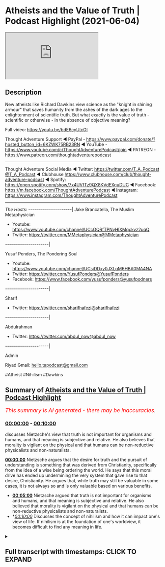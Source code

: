 # Atheists and the Value of Truth | Podcast Highlight (2021-06-04)

<iframe loading='lazy' src='https://www.youtube.com/embed/GS1wzxk5XEs'></iframe>

## Description

New atheists like Richard Dawkins view science as the "knight in shining armour" that saves humanity from the ashes of the dark ages to the enlightenment of scientific truth. But what exactly is the value of truth - scientific or otherwise - in the absence of objective meaning?

Full video: https://youtu.be/bdE6cyUtcOI

Thought Adventure Support
◄ PayPal - https://www.paypal.com/donate/?hosted_button_id=6KZWK75RB23RN 
◄ YouTube - https://www.youtube.com/c/ThoughtAdventurePodcast/join
◄ PATREON - https://www.patreon.com/thoughtadventurepodcast
____________________________________________________________________

Thought Adventure Social Media
◄ Twitter: https://twitter.com/T_A_Podcast​​@T_A_Podcast
◄ Clubhouse https://www.clubhouse.com/club/thought-adventure-podcast
◄ Spotify: https://open.spotify.com/show/7x4UVfTz9QX8KVdEXquDUC
◄ Facebook: https://m.facebook.com/ThoughtAdventurePodcast
◄ Instagram: https://www.instagram.com/ThoughtAdventurePodcast​

----------------------------------------------------------------

*The Hosts:*
----------------------|
Jake Brancatella, The Muslim Metaphysician

- Youtube: https://www.youtube.com/channel/UCcGQRfTPNyHlXMqckvz2uqQ
- Twitter:  https://twitter.com/MMetaphysician​​@MMetaphysician

----------------------|

Yusuf Ponders, The Pondering Soul

- Youtube: https://www.youtube.com/channel/UCsiDDxy0JXLqM6HBA0MA4NA
- Twitter: https://twitter.com/YusufPonders​​@YusufPonders
- Facebook: https://www.facebook.com/yusufponders​@yusufpodners

----------------------|

Sharif

- Twitter: https://twitter.com/sharifhafezi​​@sharifhafezi

----------------------|

Abdulrahman

- Twitter: https://twitter.com/abdul_now​@abdul_now

----------------------|

Admin

Riyad 
Gmail: hello.tapodcast@gmail.com

#Atheist #Nihilism #Dawkins

## Summary of [Atheists and the Value of Truth | Podcast Highlight](https://www.youtube.com/watch?v=GS1wzxk5XEs)


*<span style="color:red; font-size:125%">This summary is AI generated - there may be inaccuracies</span>. [](/)*

### [00:00:00](https://www.youtube.com/watch?v=GS1wzxk5XEs&t=0) - [00:10:00](https://www.youtube.com/watch?v=GS1wzxk5XEs&t=600)

discusses Nietzsche's view that truth is not important for organisms and humans, and that meaning is subjective and relative. He also believes that morality is vigilant on the physical and that humans can be non-reductive physicalists and non-naturalists.

**[00:00:00](https://www.youtube.com/watch?v=GS1wzxk5XEs&t=0)** Nietzsche argues that the desire for truth and the pursuit of understanding is something that was derived from Christianity, specifically from the idea of a wise being ordering the world. He says that this moral drive has ended up undermining the very system that gave rise to that desire, Christianity. He argues that, while truth may still be valuable in some cases, it is not always so and is only valuable based on various benefits.
* **[00:05:00](https://www.youtube.com/watch?v=GS1wzxk5XEs&t=300)** Nietzsche argued that truth is not important for organisms and humans, and that meaning is subjective and relative. He also believed that morality is vigilant on the physical and that humans can be non-reductive physicalists and non-naturalists.
* **[00:10:00](https://www.youtube.com/watch?v=GS1wzxk5XEs&t=600)* Discusses the concept of nihilism and how it can impact one's view of life. If nihilism is at the foundation of one's worldview, it becomes difficult to find any meaning in life.

<details><summary><h2>Full transcript with timestamps: CLICK TO EXPAND</h2></summary>

[0:00:08](https://youtu.be/GS1wzxk5XEs?t=8) mentioned  
[0:00:09](https://youtu.be/GS1wzxk5XEs?t=9) science being underpinned so the way  
[0:00:10](https://youtu.be/GS1wzxk5XEs?t=10) nietzsche sort of sees  
[0:00:12](https://youtu.be/GS1wzxk5XEs?t=12) science he looks at science as the the  
[0:00:14](https://youtu.be/GS1wzxk5XEs?t=14) corpse of christianity  
[0:00:16](https://youtu.be/GS1wzxk5XEs?t=16) so science for him isn't the this thing  
[0:00:19](https://youtu.be/GS1wzxk5XEs?t=19) that sort of  
[0:00:20](https://youtu.be/GS1wzxk5XEs?t=20) you know like you you see religion like  
[0:00:22](https://youtu.be/GS1wzxk5XEs?t=22) dawkins puts it as if religion's this  
[0:00:24](https://youtu.be/GS1wzxk5XEs?t=24) big nasty dragon and it's  
[0:00:26](https://youtu.be/GS1wzxk5XEs?t=26) trying to kill everything and then  
[0:00:27](https://youtu.be/GS1wzxk5XEs?t=27) you've got um the  
[0:00:29](https://youtu.be/GS1wzxk5XEs?t=29) the knight in shining armor that just  
[0:00:31](https://youtu.be/GS1wzxk5XEs?t=31) rides over the horizon on his  
[0:00:34](https://youtu.be/GS1wzxk5XEs?t=34) his glorious steed and like and this is  
[0:00:37](https://youtu.be/GS1wzxk5XEs?t=37) science and then it runs over and it  
[0:00:39](https://youtu.be/GS1wzxk5XEs?t=39) defeats  
[0:00:40](https://youtu.be/GS1wzxk5XEs?t=40) the dragon and it's like yes and they  
[0:00:42](https://youtu.be/GS1wzxk5XEs?t=42) paint you you get it a lot  
[0:00:44](https://youtu.be/GS1wzxk5XEs?t=44) from these sort of um new atheist types  
[0:00:48](https://youtu.be/GS1wzxk5XEs?t=48) that science is built up as this sort of  
[0:00:50](https://youtu.be/GS1wzxk5XEs?t=50) new being  
[0:00:51](https://youtu.be/GS1wzxk5XEs?t=51) that comes to defeat religion and it and  
[0:00:54](https://youtu.be/GS1wzxk5XEs?t=54) it's not that  
[0:00:55](https://youtu.be/GS1wzxk5XEs?t=55) it's not that it's it's quite the  
[0:00:57](https://youtu.be/GS1wzxk5XEs?t=57) opposite it is  
[0:00:58](https://youtu.be/GS1wzxk5XEs?t=58) what is left off religion um and they  
[0:01:01](https://youtu.be/GS1wzxk5XEs?t=61) don't see this and the way  
[0:01:02](https://youtu.be/GS1wzxk5XEs?t=62) nietzsche describes it he says like  
[0:01:04](https://youtu.be/GS1wzxk5XEs?t=64) listen the the desire for truth  
[0:01:06](https://youtu.be/GS1wzxk5XEs?t=66) seeing truth as a higher value is a  
[0:01:09](https://youtu.be/GS1wzxk5XEs?t=69) moral judgment  
[0:01:11](https://youtu.be/GS1wzxk5XEs?t=71) you have to see truth as good  
[0:01:15](https://youtu.be/GS1wzxk5XEs?t=75) you have to see truth as something that  
[0:01:17](https://youtu.be/GS1wzxk5XEs?t=77) good people want to attain  
[0:01:19](https://youtu.be/GS1wzxk5XEs?t=79) these are all moral statements and this  
[0:01:22](https://youtu.be/GS1wzxk5XEs?t=82) they all like he's arguing  
[0:01:23](https://youtu.be/GS1wzxk5XEs?t=83) in terms of the europeans they derived  
[0:01:25](https://youtu.be/GS1wzxk5XEs?t=85) this from the bible  
[0:01:27](https://youtu.be/GS1wzxk5XEs?t=87) they derived this from the religion and  
[0:01:29](https://youtu.be/GS1wzxk5XEs?t=89) he says this desire  
[0:01:31](https://youtu.be/GS1wzxk5XEs?t=91) to achieve to truth to look at the world  
[0:01:34](https://youtu.be/GS1wzxk5XEs?t=94) as if it's intelligible  
[0:01:36](https://youtu.be/GS1wzxk5XEs?t=96) this derived from christianity as well  
[0:01:38](https://youtu.be/GS1wzxk5XEs?t=98) in europe specifically  
[0:01:39](https://youtu.be/GS1wzxk5XEs?t=99) they saw the world as something that was  
[0:01:41](https://youtu.be/GS1wzxk5XEs?t=101) ordered  
[0:01:42](https://youtu.be/GS1wzxk5XEs?t=102) by a wise being and not as chaotic like  
[0:01:46](https://youtu.be/GS1wzxk5XEs?t=106) the greeks prior to  
[0:01:47](https://youtu.be/GS1wzxk5XEs?t=107) the you know the christian west um they  
[0:01:50](https://youtu.be/GS1wzxk5XEs?t=110) didn't see the world in the same way  
[0:01:52](https://youtu.be/GS1wzxk5XEs?t=112) they saw the world as  
[0:01:53](https://youtu.be/GS1wzxk5XEs?t=113) a very sort of chaotic place  
[0:01:56](https://youtu.be/GS1wzxk5XEs?t=116) not necessarily something that was  
[0:01:57](https://youtu.be/GS1wzxk5XEs?t=117) intelligible um  
[0:01:59](https://youtu.be/GS1wzxk5XEs?t=119) no it was a country christianity gave  
[0:02:01](https://youtu.be/GS1wzxk5XEs?t=121) rise to this  
[0:02:02](https://youtu.be/GS1wzxk5XEs?t=122) way of looking at the world and this  
[0:02:05](https://youtu.be/GS1wzxk5XEs?t=125) moral drive  
[0:02:06](https://youtu.be/GS1wzxk5XEs?t=126) that pushed them towards wanting to  
[0:02:07](https://youtu.be/GS1wzxk5XEs?t=127) achieve truth  
[0:02:09](https://youtu.be/GS1wzxk5XEs?t=129) but then it's sort of the the sting  
[0:02:12](https://youtu.be/GS1wzxk5XEs?t=132) turns itself against like the you know  
[0:02:14](https://youtu.be/GS1wzxk5XEs?t=134) the bee that stings itself  
[0:02:16](https://youtu.be/GS1wzxk5XEs?t=136) he says this moral um drive  
[0:02:19](https://youtu.be/GS1wzxk5XEs?t=139) that gave rise to the obsession with  
[0:02:21](https://youtu.be/GS1wzxk5XEs?t=141) truth  
[0:02:22](https://youtu.be/GS1wzxk5XEs?t=142) and reason in the west um  
[0:02:25](https://youtu.be/GS1wzxk5XEs?t=145) ended up undermining the very system  
[0:02:27](https://youtu.be/GS1wzxk5XEs?t=147) which gave rise to that moral drive that  
[0:02:29](https://youtu.be/GS1wzxk5XEs?t=149) is christianity  
[0:02:30](https://youtu.be/GS1wzxk5XEs?t=150) and so it kills itself um yeah but  
[0:02:34](https://youtu.be/GS1wzxk5XEs?t=154) um people are gonna i can imagine what  
[0:02:35](https://youtu.be/GS1wzxk5XEs?t=155) people are gonna say or atheists are  
[0:02:37](https://youtu.be/GS1wzxk5XEs?t=157) gonna say  
[0:02:38](https://youtu.be/GS1wzxk5XEs?t=158) well yeah obviously you know uh atheists  
[0:02:41](https://youtu.be/GS1wzxk5XEs?t=161) can value truth  
[0:02:43](https://youtu.be/GS1wzxk5XEs?t=163) yeah yeah no there's nothing there's  
[0:02:44](https://youtu.be/GS1wzxk5XEs?t=164) something uh that's  
[0:02:46](https://youtu.be/GS1wzxk5XEs?t=166) from christianity so how is the question  
[0:02:52](https://youtu.be/GS1wzxk5XEs?t=172) because the question here is is it  
[0:02:53](https://youtu.be/GS1wzxk5XEs?t=173) necessary why  
[0:02:55](https://youtu.be/GS1wzxk5XEs?t=175) do you need to value truth now within a  
[0:02:58](https://youtu.be/GS1wzxk5XEs?t=178) christian framework  
[0:02:59](https://youtu.be/GS1wzxk5XEs?t=179) it's like well you know if you don't  
[0:03:01](https://youtu.be/GS1wzxk5XEs?t=181) value truth you burn for an eternity  
[0:03:04](https://youtu.be/GS1wzxk5XEs?t=184) like in in terms of the atheist it's  
[0:03:07](https://youtu.be/GS1wzxk5XEs?t=187) instrumental now  
[0:03:08](https://youtu.be/GS1wzxk5XEs?t=188) it's like well what is the point of  
[0:03:10](https://youtu.be/GS1wzxk5XEs?t=190) valuing truth if it's just detrimental  
[0:03:12](https://youtu.be/GS1wzxk5XEs?t=192) to me and everyone i know  
[0:03:14](https://youtu.be/GS1wzxk5XEs?t=194) it you know and there is no necessary  
[0:03:17](https://youtu.be/GS1wzxk5XEs?t=197) drive it's like  
[0:03:18](https://youtu.be/GS1wzxk5XEs?t=198) you know it it becomes instrumental  
[0:03:21](https://youtu.be/GS1wzxk5XEs?t=201) basically and  
[0:03:22](https://youtu.be/GS1wzxk5XEs?t=202) yes there is still the possibility for  
[0:03:24](https://youtu.be/GS1wzxk5XEs?t=204) opening up but  
[0:03:25](https://youtu.be/GS1wzxk5XEs?t=205) there's nothing there's no like fear of  
[0:03:27](https://youtu.be/GS1wzxk5XEs?t=207) eternal damnation it's like  
[0:03:29](https://youtu.be/GS1wzxk5XEs?t=209) well if in this world all of  
[0:03:32](https://youtu.be/GS1wzxk5XEs?t=212) the positives lie in a false  
[0:03:35](https://youtu.be/GS1wzxk5XEs?t=215) notion or in a false um direction to  
[0:03:39](https://youtu.be/GS1wzxk5XEs?t=219) move towards  
[0:03:39](https://youtu.be/GS1wzxk5XEs?t=219) a lie then there's very little  
[0:03:42](https://youtu.be/GS1wzxk5XEs?t=222) motivation  
[0:03:43](https://youtu.be/GS1wzxk5XEs?t=223) if you think of it from a utilitarian  
[0:03:44](https://youtu.be/GS1wzxk5XEs?t=224) perspective like you move towards the  
[0:03:47](https://youtu.be/GS1wzxk5XEs?t=227) lie  
[0:03:48](https://youtu.be/GS1wzxk5XEs?t=228) then there's all of this pleasure that  
[0:03:49](https://youtu.be/GS1wzxk5XEs?t=229) derives from it if you move towards the  
[0:03:51](https://youtu.be/GS1wzxk5XEs?t=231) truth there's all of this pain and  
[0:03:52](https://youtu.be/GS1wzxk5XEs?t=232) there's suffering  
[0:03:54](https://youtu.be/GS1wzxk5XEs?t=234) like if you're a utilitarian and you're  
[0:03:56](https://youtu.be/GS1wzxk5XEs?t=236) you're fixed in the dunya you're fixed  
[0:03:58](https://youtu.be/GS1wzxk5XEs?t=238) in the world  
[0:03:59](https://youtu.be/GS1wzxk5XEs?t=239) at what point would you want to continue  
[0:04:01](https://youtu.be/GS1wzxk5XEs?t=241) to value truth there  
[0:04:03](https://youtu.be/GS1wzxk5XEs?t=243) it becomes you know if you don't believe  
[0:04:06](https://youtu.be/GS1wzxk5XEs?t=246) in  
[0:04:06](https://youtu.be/GS1wzxk5XEs?t=246) uh sort of any justice in an afterlife  
[0:04:10](https://youtu.be/GS1wzxk5XEs?t=250) it's like well you know why would you  
[0:04:12](https://youtu.be/GS1wzxk5XEs?t=252) keep on to this thing  
[0:04:14](https://youtu.be/GS1wzxk5XEs?t=254) if it's completely detrimental i get and  
[0:04:16](https://youtu.be/GS1wzxk5XEs?t=256) that's not to say  
[0:04:17](https://youtu.be/GS1wzxk5XEs?t=257) um obviously there's certain examples  
[0:04:19](https://youtu.be/GS1wzxk5XEs?t=259) where this might  
[0:04:20](https://youtu.be/GS1wzxk5XEs?t=260) be the case but there's it's just  
[0:04:24](https://youtu.be/GS1wzxk5XEs?t=264) it's not necessary it's basically the  
[0:04:25](https://youtu.be/GS1wzxk5XEs?t=265) point and because there's  
[0:04:28](https://youtu.be/GS1wzxk5XEs?t=268) yeah so from my understanding is that  
[0:04:29](https://youtu.be/GS1wzxk5XEs?t=269) when you turn around and ask the  
[0:04:30](https://youtu.be/GS1wzxk5XEs?t=270) question why should you value  
[0:04:32](https://youtu.be/GS1wzxk5XEs?t=272) truth uh a lot of people divorced of a  
[0:04:35](https://youtu.be/GS1wzxk5XEs?t=275) particular religious belief will turn  
[0:04:36](https://youtu.be/GS1wzxk5XEs?t=276) around and say  
[0:04:37](https://youtu.be/GS1wzxk5XEs?t=277) well it's beneficial it's beneficial for  
[0:04:41](https://youtu.be/GS1wzxk5XEs?t=281) going human beings it's not always yeah  
[0:04:42](https://youtu.be/GS1wzxk5XEs?t=282) that's right so what you're saying is  
[0:04:44](https://youtu.be/GS1wzxk5XEs?t=284) actually well okay if it wasn't  
[0:04:46](https://youtu.be/GS1wzxk5XEs?t=286) beneficial let's just say it wasn't  
[0:04:47](https://youtu.be/GS1wzxk5XEs?t=287) beneficial just for the  
[0:04:49](https://youtu.be/GS1wzxk5XEs?t=289) sake of the argument would it be still  
[0:04:52](https://youtu.be/GS1wzxk5XEs?t=292) valuable  
[0:04:53](https://youtu.be/GS1wzxk5XEs?t=293) and then you're saying well it's not  
[0:04:54](https://youtu.be/GS1wzxk5XEs?t=294) valuable anymore so then truth  
[0:04:56](https://youtu.be/GS1wzxk5XEs?t=296) is only valuable based upon various  
[0:04:59](https://youtu.be/GS1wzxk5XEs?t=299) benefits and then you can give examples  
[0:05:01](https://youtu.be/GS1wzxk5XEs?t=301) and i think even donald hoffman who's a  
[0:05:04](https://youtu.be/GS1wzxk5XEs?t=304) professor in  
[0:05:05](https://youtu.be/GS1wzxk5XEs?t=305) neuroscience and philosophy of science  
[0:05:07](https://youtu.be/GS1wzxk5XEs?t=307) he talks about  
[0:05:09](https://youtu.be/GS1wzxk5XEs?t=309) this idea that evolution adapts to  
[0:05:11](https://youtu.be/GS1wzxk5XEs?t=311) survival not adapts to truth-finding  
[0:05:15](https://youtu.be/GS1wzxk5XEs?t=315) so you know he gave a particular  
[0:05:17](https://youtu.be/GS1wzxk5XEs?t=317) mathematical model in which he  
[0:05:19](https://youtu.be/GS1wzxk5XEs?t=319) demonstrated how  
[0:05:20](https://youtu.be/GS1wzxk5XEs?t=320) an organism that is able to see reality  
[0:05:22](https://youtu.be/GS1wzxk5XEs?t=322) as it is is  
[0:05:24](https://youtu.be/GS1wzxk5XEs?t=324) less likely to survive than an organism  
[0:05:26](https://youtu.be/GS1wzxk5XEs?t=326) that's more adopted to survival  
[0:05:28](https://youtu.be/GS1wzxk5XEs?t=328) even if it's less correlated to truth so  
[0:05:31](https://youtu.be/GS1wzxk5XEs?t=331) truth-finding  
[0:05:32](https://youtu.be/GS1wzxk5XEs?t=332) is not necessary for organisms and human  
[0:05:36](https://youtu.be/GS1wzxk5XEs?t=336) beings in order to have benefit and so  
[0:05:38](https://youtu.be/GS1wzxk5XEs?t=338) he's basically  
[0:05:39](https://youtu.be/GS1wzxk5XEs?t=339) his argument is how we see the world is  
[0:05:41](https://youtu.be/GS1wzxk5XEs?t=341) not really  
[0:05:42](https://youtu.be/GS1wzxk5XEs?t=342) how the world is it's just how we've  
[0:05:45](https://youtu.be/GS1wzxk5XEs?t=345) evolved to perceive it  
[0:05:46](https://youtu.be/GS1wzxk5XEs?t=346) you know as like a user interface of the  
[0:05:49](https://youtu.be/GS1wzxk5XEs?t=349) world so  
[0:05:50](https://youtu.be/GS1wzxk5XEs?t=350) truth therefore becomes something that's  
[0:05:52](https://youtu.be/GS1wzxk5XEs?t=352) not even valued  
[0:05:54](https://youtu.be/GS1wzxk5XEs?t=354) as a necessary thing as as you mentioned  
[0:05:57](https://youtu.be/GS1wzxk5XEs?t=357) yourself  
[0:05:58](https://youtu.be/GS1wzxk5XEs?t=358) and if that i think i think if i could  
[0:06:00](https://youtu.be/GS1wzxk5XEs?t=360) just  
[0:06:01](https://youtu.be/GS1wzxk5XEs?t=361) if if i could just add to that shift the  
[0:06:02](https://youtu.be/GS1wzxk5XEs?t=362) the idea that the truth like the  
[0:06:06](https://youtu.be/GS1wzxk5XEs?t=366) truth seeking and why we ought to seek  
[0:06:07](https://youtu.be/GS1wzxk5XEs?t=367) truth right um  
[0:06:09](https://youtu.be/GS1wzxk5XEs?t=369) is it's it's not that um for  
[0:06:13](https://youtu.be/GS1wzxk5XEs?t=373) the the nihilist or or or or fernica  
[0:06:16](https://youtu.be/GS1wzxk5XEs?t=376) it's it's not that  
[0:06:17](https://youtu.be/GS1wzxk5XEs?t=377) it doesn't matter it's that it restricts  
[0:06:21](https://youtu.be/GS1wzxk5XEs?t=381) you  
[0:06:21](https://youtu.be/GS1wzxk5XEs?t=381) right so the the idea is that the  
[0:06:24](https://youtu.be/GS1wzxk5XEs?t=384) problem  
[0:06:25](https://youtu.be/GS1wzxk5XEs?t=385) when you guys seek truth it's gonna take  
[0:06:27](https://youtu.be/GS1wzxk5XEs?t=387) you to this  
[0:06:28](https://youtu.be/GS1wzxk5XEs?t=388) conclusion that these mythologies are  
[0:06:31](https://youtu.be/GS1wzxk5XEs?t=391) false  
[0:06:32](https://youtu.be/GS1wzxk5XEs?t=392) right that there is no true there is no  
[0:06:34](https://youtu.be/GS1wzxk5XEs?t=394) ultimate truth in the world that we  
[0:06:35](https://youtu.be/GS1wzxk5XEs?t=395) that you know gives us meaning and that  
[0:06:38](https://youtu.be/GS1wzxk5XEs?t=398) conclusion if truth does matter  
[0:06:40](https://youtu.be/GS1wzxk5XEs?t=400) you should follow the implications of  
[0:06:42](https://youtu.be/GS1wzxk5XEs?t=402) that truth  
[0:06:43](https://youtu.be/GS1wzxk5XEs?t=403) where it leads you to and you should  
[0:06:45](https://youtu.be/GS1wzxk5XEs?t=405) become a nihilist and just you know  
[0:06:47](https://youtu.be/GS1wzxk5XEs?t=407) and it's going to take you to very bad  
[0:06:48](https://youtu.be/GS1wzxk5XEs?t=408) places that's that's  
[0:06:50](https://youtu.be/GS1wzxk5XEs?t=410) that i think was nietzsche's idea and  
[0:06:52](https://youtu.be/GS1wzxk5XEs?t=412) that's why he didn't  
[0:06:54](https://youtu.be/GS1wzxk5XEs?t=414) truth wasn't the priority for him right  
[0:06:56](https://youtu.be/GS1wzxk5XEs?t=416) so for him it was like  
[0:06:57](https://youtu.be/GS1wzxk5XEs?t=417) okay truth matters but in as yusuf put  
[0:07:01](https://youtu.be/GS1wzxk5XEs?t=421) it in like a  
[0:07:02](https://youtu.be/GS1wzxk5XEs?t=422) instrumentalist manner like as far  
[0:07:05](https://youtu.be/GS1wzxk5XEs?t=425) as it helps you useful you know achieve  
[0:07:08](https://youtu.be/GS1wzxk5XEs?t=428) your drives right achieve  
[0:07:10](https://youtu.be/GS1wzxk5XEs?t=430) your your your desires and and uh and  
[0:07:13](https://youtu.be/GS1wzxk5XEs?t=433) but  
[0:07:13](https://youtu.be/GS1wzxk5XEs?t=433) that has serious implications for  
[0:07:16](https://youtu.be/GS1wzxk5XEs?t=436) morality for example right  
[0:07:18](https://youtu.be/GS1wzxk5XEs?t=438) and and it is at the end of the day like  
[0:07:20](https://youtu.be/GS1wzxk5XEs?t=440) like like there's  
[0:07:22](https://youtu.be/GS1wzxk5XEs?t=442) you know in terms of cosmic nihilism  
[0:07:24](https://youtu.be/GS1wzxk5XEs?t=444) right which is  
[0:07:25](https://youtu.be/GS1wzxk5XEs?t=445) which is an extreme version of  
[0:07:26](https://youtu.be/GS1wzxk5XEs?t=446) existential nihilism that does have a  
[0:07:29](https://youtu.be/GS1wzxk5XEs?t=449) huge psychological  
[0:07:30](https://youtu.be/GS1wzxk5XEs?t=450) implication on humans right the fact  
[0:07:32](https://youtu.be/GS1wzxk5XEs?t=452) that you're me your  
[0:07:33](https://youtu.be/GS1wzxk5XEs?t=453) your existence is utterly meaningless on  
[0:07:36](https://youtu.be/GS1wzxk5XEs?t=456) a cosmic scale  
[0:07:38](https://youtu.be/GS1wzxk5XEs?t=458) uh so if it's meaningless on a cosmic  
[0:07:40](https://youtu.be/GS1wzxk5XEs?t=460) scale why would you even  
[0:07:41](https://youtu.be/GS1wzxk5XEs?t=461) value meaning of truth for morality  
[0:07:45](https://youtu.be/GS1wzxk5XEs?t=465) on an individual skill yeah yeah the the  
[0:07:48](https://youtu.be/GS1wzxk5XEs?t=468) the idea is that the  
[0:07:49](https://youtu.be/GS1wzxk5XEs?t=469) existentialist tries to get out of this  
[0:07:51](https://youtu.be/GS1wzxk5XEs?t=471) by by by saying that what wait you're  
[0:07:53](https://youtu.be/GS1wzxk5XEs?t=473) you guys are ignoring the subjective  
[0:07:55](https://youtu.be/GS1wzxk5XEs?t=475) aspect  
[0:07:55](https://youtu.be/GS1wzxk5XEs?t=475) of meaning it's it's objective why why  
[0:07:57](https://youtu.be/GS1wzxk5XEs?t=477) why should it be relative to the cosmos  
[0:08:00](https://youtu.be/GS1wzxk5XEs?t=480) but then the problem is you're going to  
[0:08:01](https://youtu.be/GS1wzxk5XEs?t=481) be going in circles again you're back  
[0:08:03](https://youtu.be/GS1wzxk5XEs?t=483) where you started you're trying to  
[0:08:04](https://youtu.be/GS1wzxk5XEs?t=484) you again get to create this  
[0:08:06](https://youtu.be/GS1wzxk5XEs?t=486) metanarrative you can't however you are  
[0:08:08](https://youtu.be/GS1wzxk5XEs?t=488) going to try to create meaning  
[0:08:10](https://youtu.be/GS1wzxk5XEs?t=490) you will create this story this  
[0:08:13](https://youtu.be/GS1wzxk5XEs?t=493) mythology  
[0:08:14](https://youtu.be/GS1wzxk5XEs?t=494) about why a certain truth matters like  
[0:08:17](https://youtu.be/GS1wzxk5XEs?t=497) for example why happiness matters  
[0:08:19](https://youtu.be/GS1wzxk5XEs?t=499) and and you are going to stick to that  
[0:08:21](https://youtu.be/GS1wzxk5XEs?t=501) as some kind of transcendent truth  
[0:08:23](https://youtu.be/GS1wzxk5XEs?t=503) and and the issues you're going to face  
[0:08:25](https://youtu.be/GS1wzxk5XEs?t=505) if you're concerned with metaphysics and  
[0:08:27](https://youtu.be/GS1wzxk5XEs?t=507) truth  
[0:08:28](https://youtu.be/GS1wzxk5XEs?t=508) the difficulty of uh you know validating  
[0:08:32](https://youtu.be/GS1wzxk5XEs?t=512) such meaning  
[0:08:32](https://youtu.be/GS1wzxk5XEs?t=512) on a materialistic world i mean a lot of  
[0:08:35](https://youtu.be/GS1wzxk5XEs?t=515) people have attempted to do that i don't  
[0:08:37](https://youtu.be/GS1wzxk5XEs?t=517) want to  
[0:08:38](https://youtu.be/GS1wzxk5XEs?t=518) i don't excuse me i don't want to like  
[0:08:40](https://youtu.be/GS1wzxk5XEs?t=520) straw man or oversimplify  
[0:08:42](https://youtu.be/GS1wzxk5XEs?t=522) their position but in my view uh uh i  
[0:08:45](https://youtu.be/GS1wzxk5XEs?t=525) think it's very difficult to make it  
[0:08:46](https://youtu.be/GS1wzxk5XEs?t=526) work well i mean it's it's one of two  
[0:08:48](https://youtu.be/GS1wzxk5XEs?t=528) options you're either going to  
[0:08:50](https://youtu.be/GS1wzxk5XEs?t=530) say it's it's a it's a just it's a  
[0:08:52](https://youtu.be/GS1wzxk5XEs?t=532) useful fiction  
[0:08:54](https://youtu.be/GS1wzxk5XEs?t=534) or you're going to try to say to just  
[0:08:57](https://youtu.be/GS1wzxk5XEs?t=537) make some kind of uh you know ad hoc  
[0:08:59](https://youtu.be/GS1wzxk5XEs?t=539) assertion that it's just  
[0:09:02](https://youtu.be/GS1wzxk5XEs?t=542) it's just they're just like what what  
[0:09:04](https://youtu.be/GS1wzxk5XEs?t=544) some materials do with consciousness  
[0:09:05](https://youtu.be/GS1wzxk5XEs?t=545) that it just it's just an emergent  
[0:09:07](https://youtu.be/GS1wzxk5XEs?t=547) property with with no further  
[0:09:09](https://youtu.be/GS1wzxk5XEs?t=549) explanation required whatsoever so  
[0:09:10](https://youtu.be/GS1wzxk5XEs?t=550) morality just  
[0:09:12](https://youtu.be/GS1wzxk5XEs?t=552) is just super vigilant on the physical  
[0:09:14](https://youtu.be/GS1wzxk5XEs?t=554) and we can just call ourselves  
[0:09:15](https://youtu.be/GS1wzxk5XEs?t=555) non-reductive physicalists  
[0:09:17](https://youtu.be/GS1wzxk5XEs?t=557) and non-naturalists in that sense so  
[0:09:20](https://youtu.be/GS1wzxk5XEs?t=560) excuse me again  
[0:09:21](https://youtu.be/GS1wzxk5XEs?t=561) uh so so the problem that's that's i  
[0:09:23](https://youtu.be/GS1wzxk5XEs?t=563) think the problem it's not that truth  
[0:09:25](https://youtu.be/GS1wzxk5XEs?t=565) doesn't matter  
[0:09:26](https://youtu.be/GS1wzxk5XEs?t=566) it's that truth is going to lead us to  
[0:09:28](https://youtu.be/GS1wzxk5XEs?t=568) this you know this this  
[0:09:30](https://youtu.be/GS1wzxk5XEs?t=570) uh skepticism right this this  
[0:09:33](https://youtu.be/GS1wzxk5XEs?t=573) nihilism about the world right there's  
[0:09:34](https://youtu.be/GS1wzxk5XEs?t=574) there's no ultimate meaning and i think  
[0:09:36](https://youtu.be/GS1wzxk5XEs?t=576) that is the fundamental presumption that  
[0:09:39](https://youtu.be/GS1wzxk5XEs?t=579) that nietzsche has  
[0:09:40](https://youtu.be/GS1wzxk5XEs?t=580) i just want to add on what you said  
[0:09:41](https://youtu.be/GS1wzxk5XEs?t=581) there so this idea of it being  
[0:09:43](https://youtu.be/GS1wzxk5XEs?t=583) restrictive is is  
[0:09:45](https://youtu.be/GS1wzxk5XEs?t=585) a really really important point so it's  
[0:09:48](https://youtu.be/GS1wzxk5XEs?t=588) like when it comes to someone because  
[0:09:49](https://youtu.be/GS1wzxk5XEs?t=589) nietzsche's whole process was basically  
[0:09:51](https://youtu.be/GS1wzxk5XEs?t=591) and there's going to be this um the  
[0:09:53](https://youtu.be/GS1wzxk5XEs?t=593) destroying of the status quo in terms of  
[0:09:55](https://youtu.be/GS1wzxk5XEs?t=595) what the values are  
[0:09:56](https://youtu.be/GS1wzxk5XEs?t=596) in society and then the society would  
[0:09:59](https://youtu.be/GS1wzxk5XEs?t=599) have to go through this process of  
[0:10:00](https://youtu.be/GS1wzxk5XEs?t=600) reevaluation of values now in that  
[0:10:03](https://youtu.be/GS1wzxk5XEs?t=603) reevaluation  
[0:10:04](https://youtu.be/GS1wzxk5XEs?t=604) truth doesn't have to be valued if you  
[0:10:07](https://youtu.be/GS1wzxk5XEs?t=607) find it something restrictive  
[0:10:09](https://youtu.be/GS1wzxk5XEs?t=609) then you can continue to build a new  
[0:10:12](https://youtu.be/GS1wzxk5XEs?t=612) value system where truth doesn't play a  
[0:10:13](https://youtu.be/GS1wzxk5XEs?t=613) part in it  
[0:10:14](https://youtu.be/GS1wzxk5XEs?t=614) and that you don't have to maybe because  
[0:10:17](https://youtu.be/GS1wzxk5XEs?t=617) you do  
[0:10:18](https://youtu.be/GS1wzxk5XEs?t=618) you don't like the things that you know  
[0:10:20](https://youtu.be/GS1wzxk5XEs?t=620) come out of that but people don't for  
[0:10:22](https://youtu.be/GS1wzxk5XEs?t=622) example  
[0:10:22](https://youtu.be/GS1wzxk5XEs?t=622) this idea that um and we need to touch  
[0:10:25](https://youtu.be/GS1wzxk5XEs?t=625) on this as well that why if there's a  
[0:10:26](https://youtu.be/GS1wzxk5XEs?t=626) cosmic nihilism does that  
[0:10:28](https://youtu.be/GS1wzxk5XEs?t=628) necessarily entail existential nihilism  
[0:10:31](https://youtu.be/GS1wzxk5XEs?t=631) on like a personal level  
[0:10:33](https://youtu.be/GS1wzxk5XEs?t=633) and and the reason is is like if you  
[0:10:36](https://youtu.be/GS1wzxk5XEs?t=636) want to feel  
[0:10:37](https://youtu.be/GS1wzxk5XEs?t=637) meaning in a um in an authentic manner  
[0:10:40](https://youtu.be/GS1wzxk5XEs?t=640) it becomes impossible when you  
[0:10:42](https://youtu.be/GS1wzxk5XEs?t=642) understand that or  
[0:10:44](https://youtu.be/GS1wzxk5XEs?t=644) you've come to an understanding where  
[0:10:45](https://youtu.be/GS1wzxk5XEs?t=645) you see the world as nothing but  
[0:10:47](https://youtu.be/GS1wzxk5XEs?t=647) um being on the foundational level just  
[0:10:50](https://youtu.be/GS1wzxk5XEs?t=650) empty matter there's no conscious push  
[0:10:52](https://youtu.be/GS1wzxk5XEs?t=652) it's all random atoms hitting each other  
[0:10:55](https://youtu.be/GS1wzxk5XEs?t=655) it's all chaos it's all absurd  
[0:10:57](https://youtu.be/GS1wzxk5XEs?t=657) if you've got this notion off the absurd  
[0:10:59](https://youtu.be/GS1wzxk5XEs?t=659) at the foundation of  
[0:11:00](https://youtu.be/GS1wzxk5XEs?t=660) everything any meaning that you build on  
[0:11:02](https://youtu.be/GS1wzxk5XEs?t=662) top of that  
[0:11:03](https://youtu.be/GS1wzxk5XEs?t=663) becomes necessarily an act like child's  
[0:11:07](https://youtu.be/GS1wzxk5XEs?t=667) play  
[0:11:08](https://youtu.be/GS1wzxk5XEs?t=668) like the children on the playground when  
[0:11:10](https://youtu.be/GS1wzxk5XEs?t=670) they're playing make-believe you can't  
[0:11:12](https://youtu.be/GS1wzxk5XEs?t=672) there's that's always at the back of  
[0:11:13](https://youtu.be/GS1wzxk5XEs?t=673) your head and if it's  
[0:11:15](https://youtu.be/GS1wzxk5XEs?t=675) at the back of your head unless you you  
[0:11:17](https://youtu.be/GS1wzxk5XEs?t=677) build a wall between you and it  
[0:11:19](https://youtu.be/GS1wzxk5XEs?t=679) then yeah you can you can you can't play  
[0:11:22](https://youtu.be/GS1wzxk5XEs?t=682) with meaning in an authentic manner  
[0:11:33](https://youtu.be/GS1wzxk5XEs?t=693) you  
</details>